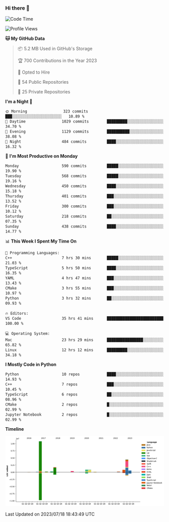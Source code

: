 ### Hi there 👋

<!--START_SECTION:waka-->
![Code Time](http://img.shields.io/badge/Code%20Time-35%20hrs%2041%20mins-blue)

![Profile Views](http://img.shields.io/badge/Profile%20Views-486-blue)

**🐱 My GitHub Data** 

> 📦 5.2 MB Used in GitHub's Storage 
 > 
> 🏆 700 Contributions in the Year 2023
 > 
> 💼 Opted to Hire
 > 
> 📜 54 Public Repositories 
 > 
> 🔑 25 Private Repositories 
 > 
**I'm a Night 🦉** 

```text
🌞 Morning                323 commits         ███░░░░░░░░░░░░░░░░░░░░░░   10.89 % 
🌆 Daytime                1029 commits        █████████░░░░░░░░░░░░░░░░   34.70 % 
🌃 Evening                1129 commits        ██████████░░░░░░░░░░░░░░░   38.08 % 
🌙 Night                  484 commits         ████░░░░░░░░░░░░░░░░░░░░░   16.32 % 
```
📅 **I'm Most Productive on Monday** 

```text
Monday                   590 commits         █████░░░░░░░░░░░░░░░░░░░░   19.90 % 
Tuesday                  568 commits         █████░░░░░░░░░░░░░░░░░░░░   19.16 % 
Wednesday                450 commits         ████░░░░░░░░░░░░░░░░░░░░░   15.18 % 
Thursday                 401 commits         ███░░░░░░░░░░░░░░░░░░░░░░   13.52 % 
Friday                   300 commits         ███░░░░░░░░░░░░░░░░░░░░░░   10.12 % 
Saturday                 218 commits         ██░░░░░░░░░░░░░░░░░░░░░░░   07.35 % 
Sunday                   438 commits         ████░░░░░░░░░░░░░░░░░░░░░   14.77 % 
```


📊 **This Week I Spent My Time On** 

```text
💬 Programming Languages: 
C++                      7 hrs 30 mins       █████░░░░░░░░░░░░░░░░░░░░   21.03 % 
TypeScript               5 hrs 50 mins       ████░░░░░░░░░░░░░░░░░░░░░   16.35 % 
YAML                     4 hrs 47 mins       ███░░░░░░░░░░░░░░░░░░░░░░   13.43 % 
CMake                    3 hrs 55 mins       ███░░░░░░░░░░░░░░░░░░░░░░   10.97 % 
Python                   3 hrs 32 mins       ██░░░░░░░░░░░░░░░░░░░░░░░   09.93 % 

🔥 Editors: 
VS Code                  35 hrs 41 mins      █████████████████████████   100.00 % 

💻 Operating System: 
Mac                      23 hrs 29 mins      ████████████████░░░░░░░░░   65.82 % 
Linux                    12 hrs 12 mins      █████████░░░░░░░░░░░░░░░░   34.18 % 
```

**I Mostly Code in Python** 

```text
Python                   10 repos            ████░░░░░░░░░░░░░░░░░░░░░   14.93 % 
C++                      7 repos             ███░░░░░░░░░░░░░░░░░░░░░░   10.45 % 
TypeScript               6 repos             ██░░░░░░░░░░░░░░░░░░░░░░░   08.96 % 
CMake                    2 repos             █░░░░░░░░░░░░░░░░░░░░░░░░   02.99 % 
Jupyter Notebook         2 repos             █░░░░░░░░░░░░░░░░░░░░░░░░   02.99 % 
```



**Timeline**

![Lines of Code chart](https://raw.githubusercontent.com/SwimingKim/SwimingKim/main/assets/bar_graph.png)


 Last Updated on 2023/07/18 18:43:49 UTC
<!--END_SECTION:waka-->

<!-- ![SwimingKim's GitHub stats](https://github-readme-stats.vercel.app/api?username=swimingkim&show_icons=true&theme=default&count_private=true&rank_icon=github&card_width=495)

![Top Langs](https://github-readme-stats.vercel.app/api/top-langs/?username=swimingkim&layout=compact&langs_count=10&card_width=495)

[![SwimingKim's wakatime stats](https://github-readme-stats.vercel.app/api/wakatime?username=swimingkim)](https://github.com/anuraghazra/github-readme-stats) -->

<!--
**SwimingKim/SwimingKim** is a ✨ _special_ ✨ repository because its `README.md` (this file) appears on your GitHub profile.

Here are some ideas to get you started:

- 🔭 I’m currently working on ...
- 🌱 I’m currently learning ...
- 👯 I’m looking to collaborate on ...
- 🤔 I’m looking for help with ...
- 💬 Ask me about ...
- 📫 How to reach me: ...
- 😄 Pronouns: ...
- ⚡ Fun fact: ...
-->
